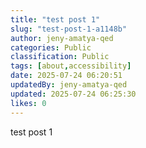 ```yaml
---
title: "test post 1"
slug: "test-post-1-a1148b"
author: jeny-amatya-qed
categories: Public
classification: Public
tags: [about,accessibility]
date: 2025-07-24 06:20:51 
updatedBy: jeny-amatya-qed
updated: 2025-07-24 06:25:30 
likes: 0
---
```


test post 1